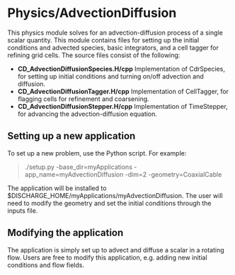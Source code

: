 # Physics/AdvectionDiffusion
This physics module solves for an advection-diffusion process of a single scalar quantity. This module contains files for setting up the initial conditions
and advected species, basic integrators, and a cell tagger for refining grid cells. The source files consist of the following:

* **CD_AdvectionDiffusionSpecies.H/cpp** Implementation of CdrSpecies, for setting up initial conditions and turning on/off advection and diffusion.
* **CD_AdvectionDiffusionTagger.H/cpp**  Implementation of CellTagger, for flagging cells for refinement and coarsening.
* **CD_AdvectionDiffusionStepper.H/cpp** Implementation of TimeStepper, for advancing the advection-diffusion equation. 

## Setting up a new application
To set up a new problem, use the Python script. For example:

> ./setup.py -base_dir=myApplications -app_name=myAdvectionDiffusion -dim=2 -geometry=CoaxialCable

The application will be installed to $DISCHARGE_HOME/myApplications/myAdvectionDiffusion.
The user will need to modify the geometry and set the initial conditions through the inputs file. 

## Modifying the application
The application is simply set up to advect and diffuse a scalar in a rotating flow.
Users are free to modify this application, e.g. adding new initial conditions and flow fields. 

